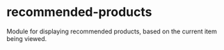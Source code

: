 # recommended-products
Module for displaying recommended products, based on the current item being viewed.
